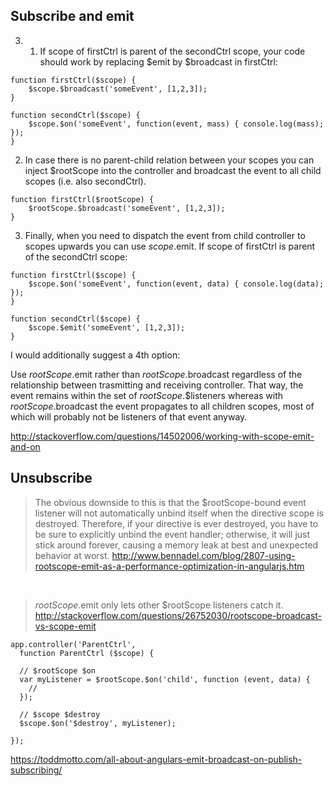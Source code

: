 ## Subscribe and emit

3. 1. If scope of firstCtrl is parent of the secondCtrl scope, your code should work by replacing $emit by $broadcast in firstCtrl:

```
function firstCtrl($scope) {
    $scope.$broadcast('someEvent', [1,2,3]);
}

function secondCtrl($scope) {
    $scope.$on('someEvent', function(event, mass) { console.log(mass); });
}
```

2. In case there is no parent-child relation between your scopes you can inject $rootScope into the controller and broadcast the event to all child scopes (i.e. also secondCtrl).

```
function firstCtrl($rootScope) {
    $rootScope.$broadcast('someEvent', [1,2,3]);
}
```

3. Finally, when you need to dispatch the event from child controller to scopes upwards you can use $scope.$emit. If scope of firstCtrl is parent of the secondCtrl scope:

```
function firstCtrl($scope) {
    $scope.$on('someEvent', function(event, data) { console.log(data); });
}

function secondCtrl($scope) {
    $scope.$emit('someEvent', [1,2,3]);
}
```

I would additionally suggest a 4th option:

 Use $rootScope.$emit rather than $rootScope.$broadcast regardless of the relationship between trasmitting and receiving controller. That way, the event remains within the set of $rootScope.$$listeners whereas with $rootScope.$broadcast the event propagates to all children scopes, most of which will probably not be listeners of that event anyway.

 http://stackoverflow.com/questions/14502006/working-with-scope-emit-and-on

 ## Unsubscribe

> The obvious downside to this is that the $rootScope-bound event listener will not automatically unbind itself when the directive scope is destroyed. Therefore, if your directive is ever destroyed, you have to be sure to explicitly unbind the event handler; otherwise, it will just stick around forever, causing a memory leak at best and unexpected behavior at worst.
> http://www.bennadel.com/blog/2807-using-rootscope-emit-as-a-performance-optimization-in-angularjs.htm

<br>

> $rootScope.$emit only lets other $rootScope listeners catch it.
> http://stackoverflow.com/questions/26752030/rootscope-broadcast-vs-scope-emit

```
app.controller('ParentCtrl',
  function ParentCtrl ($scope) {

  // $rootScope $on
  var myListener = $rootScope.$on('child', function (event, data) {
    //
  });

  // $scope $destroy
  $scope.$on('$destroy', myListener);

});
```

https://toddmotto.com/all-about-angulars-emit-broadcast-on-publish-subscribing/
